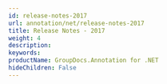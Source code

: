 ```yaml
---
id: release-notes-2017
url: annotation/net/release-notes-2017
title: Release Notes - 2017
weight: 4
description: 
keywords: 
productName: GroupDocs.Annotation for .NET
hideChildren: False
---
```

